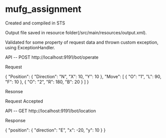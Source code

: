 # mufg_assignment

Created and compiled in STS

Output file saved in resource folder(/src/main/resources/output.xml). 

Validated for some property of request data and thrown custom exception, using ExceptionHandler.

API -- POST http://localhost:9191/bot/operate

Request 

{
    "Position": {
        "Direction": "N",
        "X": 10,
        "Y": 10
    },
    "Move": [
        {
            "O": "1",
            "L": 90,
            "F": 10
        },
        {
            "O": "2",
            "R": 180,
            "B": 20
        }
    ]
}

Resonse 

Request Accepted


API -- GET http://localhost:9191/bot/location

Response 

{
    "position": {
        "direction": "E",
        "x": -20,
        "y": 10
    }
}